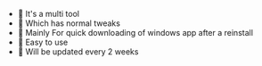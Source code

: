- 💫 It's a multi tool
- 💫 Which has normal tweaks
- 💫 Mainly For quick downloading of windows app after a reinstall
- 💫 Easy to use
- 💫 Will be updated every 2 weeks
